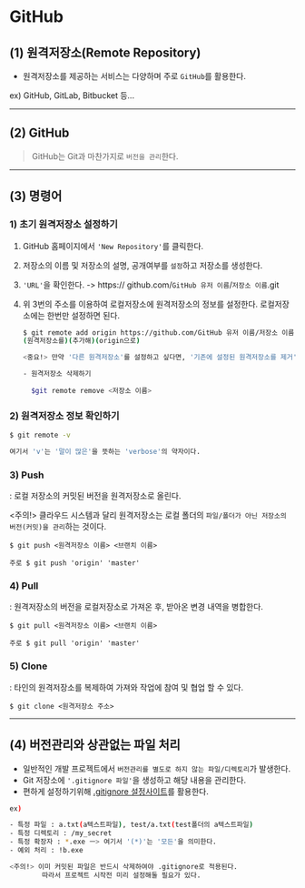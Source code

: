 # GitHub

## (1) 원격저장소(Remote Repository)

- 원격저장소를 제공하는 서비스는 다양하며 주로 `GitHub`를 활용한다.

ex) GitHub, GitLab, Bitbucket 등...

---

## (2) GitHub

> GitHub는 Git과 마찬가지로 `버전을 관리`한다.

---

## (3) 명령어

### **1) 초기 원격저장소 설정하기**
1. GitHub 홈페이지에서 `'New Repository'`를 클릭한다.
2. 저장소의 이름 및 저장소의 설명, 공개여부를 `설정`하고 저장소를 생성한다.
3. `'URL'`을 확인한다. -> https:// github.com/`GitHub 유저 이름`/`저장소 이름`.git
4. 위 3번의 주소를 이용하여 로컬저장소에 원격저장소의 정보를 설정한다. 로컬저장소에는 한번만 설정하면 된다.

    ```bash
    $ git remote add origin https://github.com/GitHub 유저 이름/저장소 이름.git
    (원격저장소를)(추가해)(origin으로)

    <중요!> 만약 '다른 원격저장소'를 설정하고 싶다면, '기존에 설정된 원격저장소를 제거'하고 다시 원하는 원격저장소로 설정하여야 한다.

    - 원격저장소 삭제하기
      
      $git remote remove <저장소 이름>
    ```

### **2) 원격저장소 정보 확인하기**

```bash
$ git remote -v

여기서 'v'는 '말이 많은'을 뜻하는 'verbose'의 약자이다.
```

### **3) Push**
: 로컬 저장소의 커밋된 버전을 원격저장소로 올린다.

<주의!> 클라우드 시스템과 달리 원격저장소는 로컬 폴더의 `파일/폴더가 아닌 저장소의 버전(커밋)을 관리`하는 것이다.

```
$ git push <원격저장소 이름> <브랜치 이름>

주로 $ git push 'origin' 'master'
```

### **4) Pull**
: 원격저장소의 버전을 로컬저장소로 가져온 후, 받아온 변경 내역을 병합한다.

```
$ git pull <원격저장소 이름> <브랜치 이름>

주로 $ git pull 'origin' 'master'
```

### **5) Clone**
: 타인의 원격저장소를 복제하여 가져와 작업에 참여 및 협업 할 수 있다.

```
$ git clone <원격저장소 주소>
```

---

## (4) 버전관리와 상관없는 파일 처리

- 일반적인 개발 프로젝트에서 `버전관리를 별도로 하지 않는 파일/디렉토리`가 발생한다.
- Git 저장소에 `'.gitignore 파일'`을 생성하고 해당 내용을 관리한다.
- 편하게 설정하기위해 [.gitignore 설정사이트](https://gitignore.io)를 활용한다.

```bash
ex)

- 특정 파일 : a.txt(a텍스트파일), test/a.txt(test폴더의 a텍스트파일)
- 특정 디렉토리 : /my_secret
- 특정 확장자 : *.exe ㅡ> 여기서 '(*)'는 '모든'을 의미한다.
- 예외 처리 : !b.exe

<주의!> 이미 커밋된 파일은 반드시 삭제하여야 .gitignore로 적용된다.
        따라서 프로젝트 시작전 미리 설정해둘 필요가 있다.
```